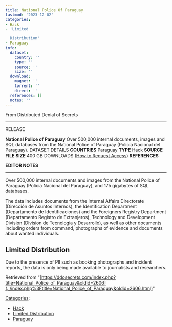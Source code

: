 ```yaml
---
title: National Police Of Paraguay
lastmod: '2023-12-02'
categories:
- Hack
- 'Limited

  Distribution'
- Paraguay
info:
  dataset:
    country: ''
    type: ''
    source: ''
    size: ''
  download:
    magnet: ''
    torrent: ''
    direct: ''
  references: []
  notes: ''
---
```




From Distributed Denial of Secrets

---
RELEASE

**National Police of Paraguay**
Over 500,000 internal documents, images and SQL databases from the National Police of Paraguay (Policía Nacional del Paraguay).
DATASET DETAILS
**COUNTRIES** Paraguay
**TYPE** Hack
**SOURCE**
**FILE SIZE** 400 GB
DOWNLOADS ([How to Request Access](Contact.html#Request_Access "Contact"))
**REFERENCES**

**EDITOR NOTES**

---

Over 500,000 internal documents and images from the National Police of
Paraguay (Policía Nacional del Paraguay), and 175 gigabytes of SQL
databases.

The data includes documents from the Internal Affairs Directorate
(Dirección de Asuntos Internos), the Identification Department
(Departamento de Identificaciones) and the Foreigners Registry
Department (Departamento Registro de Extranjeros), Technology and
Development Division (Division de Tecnologia y Desarrollo), as well as
other documents including orders from command, photographs of evidence
and documents about wanted individuals.

## Limited Distribution

Due to the presence of PII such as booking photographs and incident
reports, the data is only being made available to journalists and
researchers.

Retrieved from
"[https://ddosecrets.com/index.php?title=National_Police_of_Paraguay&oldid=2606](../index.php%3Ftitle=National_Police_of_Paraguay&oldid=2606.html)"

[Categories](./Special:Categories.html "Special:Categories"):

- [Hack](./Category:Hack.html "Category:Hack")
- [Limited
Distribution](./Category:Limited_Distribution.html "Category:Limited Distribution")
- [Paraguay](./Category:Paraguay.html "Category:Paraguay")
